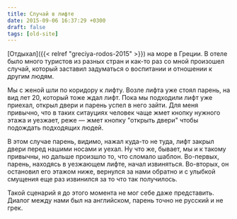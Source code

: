 ```yaml
---
title: Случай в лифте
date: 2015-09-06 16:37:29 +0300
draft: false
tags: [old-site]
---
```

[Отдыхал]({{< relref "greciya-rodos-2015" >}}) на море в Греции. В отеле было много туристов из разных стран и как-то раз со мной произошел случай, который заставил задуматься о воспитании и отношении к другим людям.

Мы с женой шли по коридору к лифту. Возле лифта уже стоял парень, на вид лет 20, который тоже ждал лифт. Пока мы подходили лифт уже приехал, открыл двери и парень успел в него зайти. Для меня привычно, что в таких ситауциях человек чаще жмет кнопку нужного этажа и уезжает, реже — жмет кнопку "открыть двери" чтобы подождать подходящих людей.

В этом случае парень, видимо, нажал куда-то не туда, лифт закрыл двери перед нашими носами и уехал. Ну что же, бывает, мы и к такому привычны, но дальше произшло то, что сломало шаблон. Во-первых, парень, находясь в уезжающем лифте, начал извиняться. Во-вторых, он остановил его этажом ниже, вернулся за нами обратно и с улыбкой смущения еще раз извинился за то что так получилось.

Такой сценарий я до этого момента не мог себе даже представить. Диалог между нами был на английском, парень точно не русский и не грек.
<!--more-->